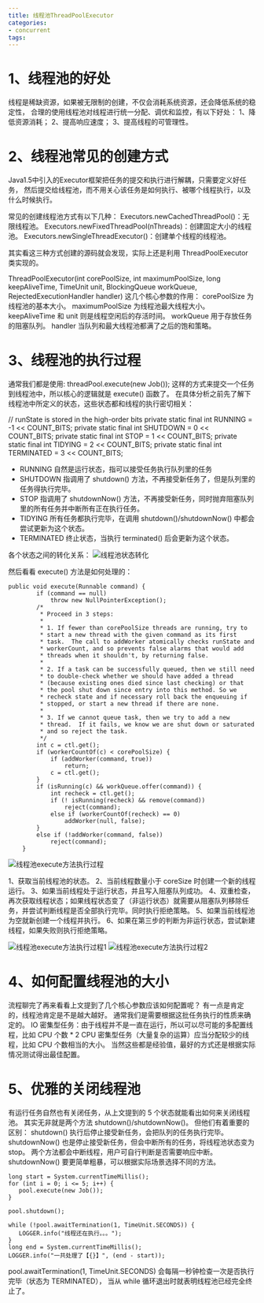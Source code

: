 ```yaml
---
title: 线程池ThreadPoolExecutor
categories: 
- concurrent
tags:
---
```



# 1、线程池的好处
线程是稀缺资源，如果被无限制的创建，不仅会消耗系统资源，还会降低系统的稳定性，
合理的使用线程池对线程进行统一分配、调优和监控，有以下好处：
1、降低资源消耗；
2、提高响应速度；
3、提高线程的可管理性。


# 2、线程池常见的创建方式
Java1.5中引入的Executor框架把任务的提交和执行进行解耦，只需要定义好任务，
然后提交给线程池，而不用关心该任务是如何执行、被哪个线程执行，以及什么时候执行。

常见的创建线程池方式有以下几种：
Executors.newCachedThreadPool()：无限线程池。
Executors.newFixedThreadPool(nThreads)：创建固定大小的线程池。
Executors.newSingleThreadExecutor()：创建单个线程的线程池。

其实看这三种方式创建的源码就会发现，实际上还是利用 ThreadPoolExecutor 类实现的。

ThreadPoolExecutor(int corePoolSize, 
                    int maximumPoolSize, 
                    long keepAliveTime,
                     TimeUnit unit, 
                     BlockingQueue<Runnable> workQueue,
                      RejectedExecutionHandler handler)
这几个核心参数的作用：
corePoolSize 为线程池的基本大小。
maximumPoolSize 为线程池最大线程大小。
keepAliveTime 和 unit 则是线程空闲后的存活时间。
workQueue 用于存放任务的阻塞队列。
handler 当队列和最大线程池都满了之后的饱和策略。

# 3、线程池的执行过程
通常我们都是使用:
threadPool.execute(new Job());
这样的方式来提交一个任务到线程池中，所以核心的逻辑就是 execute() 函数了。
在具体分析之前先了解下线程池中所定义的状态，这些状态都和线程的执行密切相关：

 // runState is stored in the high-order bits
    private static final int RUNNING    = -1 << COUNT_BITS;
    private static final int SHUTDOWN   =  0 << COUNT_BITS;
    private static final int STOP       =  1 << COUNT_BITS;
    private static final int TIDYING    =  2 << COUNT_BITS;
    private static final int TERMINATED =  3 << COUNT_BITS;
    
- RUNNING 自然是运行状态，指可以接受任务执行队列里的任务
- SHUTDOWN 指调用了 shutdown() 方法，不再接受新任务了，但是队列里的任务得执行完毕。
- STOP 指调用了 shutdownNow() 方法，不再接受新任务，同时抛弃阻塞队列里的所有任务并中断所有正在执行任务。
- TIDYING 所有任务都执行完毕，在调用 shutdown()/shutdownNow() 中都会尝试更新为这个状态。
- TERMINATED 终止状态，当执行 terminated() 后会更新为这个状态。

各个状态之间的转化关系：
![线程池状态转化](/images/线程池状态转化.png)

然后看看 execute() 方法是如何处理的：

    public void execute(Runnable command) {
            if (command == null)
                throw new NullPointerException();
            /*
             * Proceed in 3 steps:
             *
             * 1. If fewer than corePoolSize threads are running, try to
             * start a new thread with the given command as its first
             * task.  The call to addWorker atomically checks runState and
             * workerCount, and so prevents false alarms that would add
             * threads when it shouldn't, by returning false.
             *
             * 2. If a task can be successfully queued, then we still need
             * to double-check whether we should have added a thread
             * (because existing ones died since last checking) or that
             * the pool shut down since entry into this method. So we
             * recheck state and if necessary roll back the enqueuing if
             * stopped, or start a new thread if there are none.
             *
             * 3. If we cannot queue task, then we try to add a new
             * thread.  If it fails, we know we are shut down or saturated
             * and so reject the task.
             */
            int c = ctl.get();
            if (workerCountOf(c) < corePoolSize) {
                if (addWorker(command, true))
                    return;
                c = ctl.get();
            }
            if (isRunning(c) && workQueue.offer(command)) {
                int recheck = ctl.get();
                if (! isRunning(recheck) && remove(command))
                    reject(command);
                else if (workerCountOf(recheck) == 0)
                    addWorker(null, false);
            }
            else if (!addWorker(command, false))
                reject(command);
        }

![线程池execute方法执行过程](/images/线程池execute方法执行过程.png)

1、获取当前线程池的状态。
2、当前线程数量小于 coreSize 时创建一个新的线程运行。
3、如果当前线程处于运行状态，并且写入阻塞队列成功。
4、双重检查，再次获取线程状态；如果线程状态变了（非运行状态）就需要从阻塞队列移除任务，并尝试判断线程是否全部执行完毕。同时执行拒绝策略。
5、如果当前线程池为空就新创建一个线程并执行。
6、如果在第三步的判断为非运行状态，尝试新建线程，如果失败则执行拒绝策略。

![线程池execute方法执行过程1](/images/线程池execute方法执行过程1.png)
![线程池execute方法执行过程2](/images/线程池execute方法执行过程2.png)


# 4、如何配置线程池的大小
流程聊完了再来看看上文提到了几个核心参数应该如何配置呢？
有一点是肯定的，线程池肯定是不是越大越好。
通常我们是需要根据这批任务执行的性质来确定的。
IO 密集型任务：由于线程并不是一直在运行，所以可以尽可能的多配置线程，比如 CPU 个数 * 2
CPU 密集型任务（大量复杂的运算）应当分配较少的线程，比如 CPU 个数相当的大小。
当然这些都是经验值，最好的方式还是根据实际情况测试得出最佳配置。

# 5、优雅的关闭线程池
有运行任务自然也有关闭任务，从上文提到的 5 个状态就能看出如何来关闭线程池。
其实无非就是两个方法 shutdown()/shutdownNow()。
但他们有着重要的区别：
shutdown() 执行后停止接受新任务，会把队列的任务执行完毕。
shutdownNow() 也是停止接受新任务，但会中断所有的任务，将线程池状态变为 stop。
两个方法都会中断线程，用户可自行判断是否需要响应中断。
shutdownNow() 要更简单粗暴，可以根据实际场景选择不同的方法。

    long start = System.currentTimeMillis();
    for (int i = 0; i <= 5; i++) {
       pool.execute(new Job());
    }
    
    pool.shutdown();
    
    while (!pool.awaitTermination(1, TimeUnit.SECONDS)) {
       LOGGER.info("线程还在执行。。。");
    }
    long end = System.currentTimeMillis();
    LOGGER.info("一共处理了【{}】", (end - start));
    
pool.awaitTermination(1, TimeUnit.SECONDS) 会每隔一秒钟检查一次是否执行完毕（状态为 TERMINATED），
当从 while 循环退出时就表明线程池已经完全终止了。



